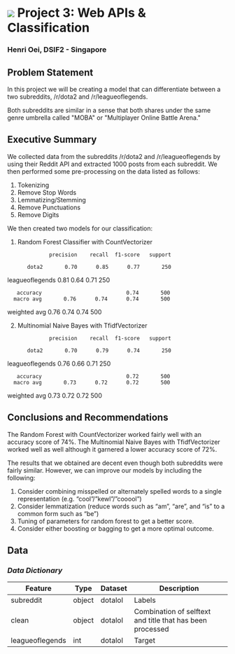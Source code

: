 # ![](https://ga-dash.s3.amazonaws.com/production/assets/logo-9f88ae6c9c3871690e33280fcf557f33.png) Project 3: Web APIs & Classification 

### Henri Oei, DSIF2 - Singapore

## Problem Statement

In this project we will be creating a model that can differentiate between a two subreddits, /r/dota2 and /r/leagueoflegends.

Both subreddits are similar in a sense that both shares under the same genre umbrella called "MOBA" or "Multiplayer Online Battle Arena."

## Executive Summary

We collected data from the subreddits /r/dota2 and /r/leagueoflegends by using their Reddit API and extracted 1000 posts from each subreddit. We then performed some pre-processing on the data listed as follows:

1. Tokenizing
2. Remove Stop Words
3. Lemmatizing/Stemming
4. Remove Punctuations
5. Remove Digits

We then created two models for our classification:

1. Random Forest Classifier with CountVectorizer

                 precision    recall  f1-score   support

          dota2       0.70      0.85      0.77       250
leagueoflegends       0.81      0.64      0.71       250

       accuracy                           0.74       500
      macro avg       0.76      0.74      0.74       500
   weighted avg       0.76      0.74      0.74       500

2. Multinomial Naive Bayes with TfidfVectorizer

                 precision    recall  f1-score   support

          dota2       0.70      0.79      0.74       250
leagueoflegends       0.76      0.66      0.71       250

       accuracy                           0.72       500
      macro avg       0.73      0.72      0.72       500
   weighted avg       0.73      0.72      0.72       500

## Conclusions and Recommendations

The Random Forest with CountVectorizer worked fairly well with an accuracy score of 74%. The Multinomial Naive Bayes with TfidfVectorizer worked well as well although it garnered a lower accuracy score of 72%.

The results that we obtained are decent even though both subreddits were fairly similar. However, we can improve our models by including the following:

1. Consider combining misspelled or alternately spelled words to a single representation (e.g. “cool”/”kewl”/”cooool”)
2. Consider lemmatization (reduce words such as “am”, “are”, and “is” to a common form such as “be”)
3. Tuning of parameters for random forest to get a better score.
4. Consider either boosting or bagging to get a more optimal outcome.

## Data

### *Data Dictionary*

|Feature|Type|Dataset|Description|
|---|---|---|---|
|subreddit|object|dotalol|Labels| 
|clean|object|dotalol|Combination of selftext and title that has been processed|
|leagueoflegends|int|dotalol|Target|